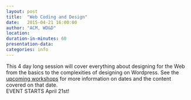 ```yaml
---
layout: post
title:  "Web Coding and Design"
date:   2015-04-21 16:00:00
author: "ACM, WD&D" 
location:
duration-in-minutes: 60
presentation-data:
categories: info
---
```


This 4 day long session will cover everything about designing for the 
Web from the basics to the complexities of designing on Wordpress.  See 
the <a href='/events'>upcoming workshops</a> for more information on dates and the content 
covered on that date.  
EVENT STARTS April 21st!
